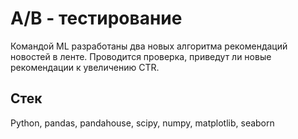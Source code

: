 # A/B - тестирование

Командой ML разработаны два новых алгоритма рекомендаций новостей в ленте. Проводится проверка, 
приведут ли новые рекомендации к увеличению CTR.


## Стек
Python, pandas, pandahouse, scipy, numpy, matplotlib, seaborn